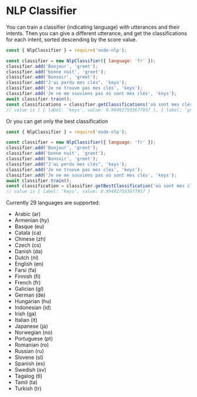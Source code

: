 # NLP Classifier

You can train a classifier (indicating language) with utterances and their intents.
Then you can give a different utterance, and get the classifications for each intent, sorted descending by the score value.

```javascript
const { NlpClassifier } = require('node-nlp');

const classifier = new NlpClassifier({ language: 'fr' });
classifier.add('Bonjour', 'greet');
classifier.add('bonne nuit', 'greet');
classifier.add('Bonsoir', 'greet');
classifier.add("J'ai perdu mes clés", 'keys');
classifier.add('Je ne trouve pas mes clés', 'keys');
classifier.add('Je ne me souviens pas où sont mes clés', 'keys');
await classifier.train();
const classifications = classifier.getClassifications('où sont mes clés');
// value is [ { label: 'keys', value: 0.994927593677957 }, { label: 'greet', value: 0.005072406322043053 } ]
```

Or you can get only the best classification

```javascript
const { NlpClassifier } = require('node-nlp');

const classifier = new NlpClassifier({ language: 'fr' });
classifier.add('Bonjour', 'greet');
classifier.add('bonne nuit', 'greet');
classifier.add('Bonsoir', 'greet');
classifier.add("J'ai perdu mes clés", 'keys');
classifier.add('Je ne trouve pas mes clés', 'keys');
classifier.add('Je ne me souviens pas où sont mes clés', 'keys');
await classifier.train();
const classification = classifier.getBestClassification('où sont mes clés');
// value is { label: 'keys', value: 0.994927593677957 }
```

Currently 29 languages are supported:

- Arabic (ar)
- Armenian (hy)
- Basque (eu)
- Catala (ca)
- Chinese (zh)
- Czech (cs)
- Danish (da)
- Dutch (nl)
- English (en)
- Farsi (fa)
- Finnish (fi)
- French (fr)
- Galician (gl)
- German (de)
- Hungarian (hu)
- Indonesian (id)
- Irish (ga)
- Italian (it)
- Japanese (ja)
- Norwegian (no)
- Portuguese (pt)
- Romanian (ro)
- Russian (ru)
- Slovene (sl)
- Spanish (es)
- Swedish (sv)
- Tagalog (tl)
- Tamil (ta)
- Turkish (tr)
